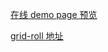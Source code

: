 [在线 demo page 预览](https://hengshanmwc.github.io/juejin-grid-roll/dist/index.html)

[grid-roll 地址](https://github.com/hengshanMWC/grid-roll)
